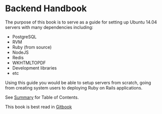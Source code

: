 # Backend Handbook

The purpose of this book is to serve as a guide for setting up Ubuntu 14.04 servers with many dependencies including:

* PostgreSQL
* RVM
* Ruby \(from source\)
* NodeJS
* Redis
* WKHTMLTOPDF
* Development libraries
* etc

Using this guide you would be able to setup servers from scratch, going from creating system users to deploying Ruby on Rails applications.

See [Summary](SUMMARY.md) for Table of Contents.

This book is best read in [Gitbook](https://cesc1989.gitbooks.io/backend-book/content/)
